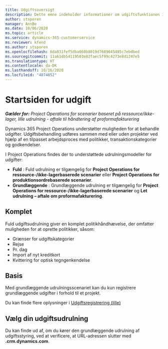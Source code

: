 ```yaml
---
title: Udgiftsoversigt
description: Dette emne indeholder informationer om udgiftsfunktionen i Project Operations.
author: stsporen
manager: AnnBe
ms.date: 10/06/2020
ms.topic: article
ms.service: dynamics-365-customerservice
ms.reviewer: kfend
ms.author: stsporen
ms.openlocfilehash: 6da831fef5dba060b8019d7689645405c7ebdbed
ms.sourcegitcommit: 11a61db54119503e82faec5f99c4273e8d1247e5
ms.translationtype: HT
ms.contentlocale: da-DK
ms.lasthandoff: 10/16/2020
ms.locfileid: "4074052"
---
```

# <a name="expense-home-page"></a>Startsiden for udgift

_**Gælder for:** Project Operations for scenarier baseret på ressource/ikke-lager, lille udrulning - aftale til håndtering af proformafakturering_


Dynamics 365 Project Operations understøtter muligheden for at behandle udgifter. Udgiftsbehandling udføres sammen med eller uden projekter ved hjælp af en tilpasset arbejdsproces med politikker, transaktionskategorier og godkendelser.

I Project Operations findes der to understøttede udrulningsmodeller for udgifter: 

- **Fuld** : Fuld udrulning er tilgængelig for **Project Operations for ressource-/ikke-lagerbaserede scenarier** eller **Project Operations for produktionsordrebaserede scenarier**.
- **Grundlæggende** : Grundlæggende udrulning er tilgængelig for **Project Operations for ressource-/ikke-lagerbaserede scenarier** og **Let udrulning – aftale om proformafakturering**.

## <a name="full"></a>Komplet 
Fuld udgiftsudrulning giver en komplet politikhåndhævelse, der omfatter muligheden for at oprette politikker, såsom:

  - Grænser for udgiftskategorier
  - Rejse
  - Pr. dag
  - Import af nyt kreditkort
  - Kvittering for optisk tegngenkendelse

## <a name="basic"></a>Basis 
Med grundlæggende udrulningsscenariet kan du kun registrere grundlæggende udgifter i forhold til et projekt. 

Du kan finde flere oplysninger i [Udgiftsregistrering (lille)](basic-expense.md)

## <a name="determine-your-expense-deployment"></a>Vælg din udgiftsudrulning
Du kan finde ud af, om du kører den grundlæggende udrulning af udgiftsstyring, ved at verificere, at URL-adressen slutter med **.crm.dynamics.com**. 
